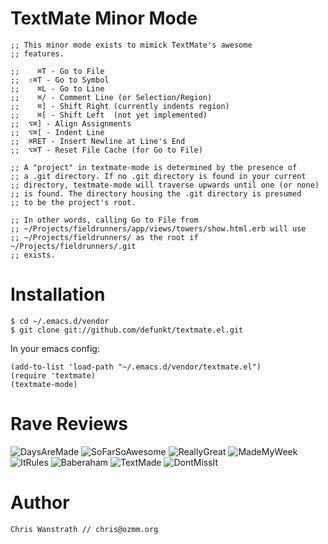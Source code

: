 TextMate Minor Mode
===================

    ;; This minor mode exists to mimick TextMate's awesome
    ;; features. 
    
    ;;    ⌘T - Go to File
    ;;  ⇧⌘T - Go to Symbol
    ;;    ⌘L - Go to Line
    ;;    ⌘/ - Comment Line (or Selection/Region)
    ;;    ⌘] - Shift Right (currently indents region)
    ;;    ⌘[ - Shift Left  (not yet implemented)
    ;;  ⌥⌘] - Align Assignments
    ;;  ⌥⌘[ - Indent Line
    ;;  ⌘RET - Insert Newline at Line's End
    ;;  ⌥⌘T - Reset File Cache (for Go to File)
    
    ;; A "project" in textmate-mode is determined by the presence of
    ;; a .git directory. If no .git directory is found in your current
    ;; directory, textmate-mode will traverse upwards until one (or none)
    ;; is found. The directory housing the .git directory is presumed
    ;; to be the project's root.
    
    ;; In other words, calling Go to File from 
    ;; ~/Projects/fieldrunners/app/views/towers/show.html.erb will use
    ;; ~/Projects/fieldrunners/ as the root if ~/Projects/fieldrunners/.git
    ;; exists.

Installation
============

    $ cd ~/.emacs.d/vendor
    $ git clone git://github.com/defunkt/textmate.el.git

In your emacs config:

    (add-to-list 'load-path "~/.emacs.d/vendor/textmate.el")
    (require 'textmate)
    (textmate-mode)

Rave Reviews
============

![DaysAreMade](http://img.skitch.com/20081125-mgwafnkj3cku5dwqukqns57eus.png)
![SoFarSoAwesome](http://img.skitch.com/20081125-m2snw6s36eh7aifc3dh6acxk72.png)
![ReallyGreat](http://img.skitch.com/20081126-pk4qt8itb1482y7kg963af2aj1.png)
![MadeMyWeek](http://img.skitch.com/20081128-k6gxswy6hxm5y3airagt8t8d1d.png)
![ItRules](http://img.skitch.com/20081203-bbeenfrq885wy6xkxapirgujk3.png)
![Baberaham](http://img.skitch.com/20081203-gi3w2adibmadrjtxqe6txw95eb.png)
![TextMade](http://img.skitch.com/20081203-cm6j9n9drcdkhx4sr36b287jbt.png)
![DontMissIt](http://img.skitch.com/20081127-g77d1iy86nu1wdi7y8amhd6ixy.png)

Author
======

    Chris Wanstrath // chris@ozmm.org
